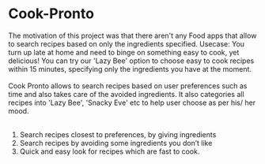# Cook-Pronto <br>
The motivation of this project was that there aren't any Food apps that allow to search recipes based on only the ingredients specified. Usecase: You turn up late at home and need to binge on something easy to cook, yet delicious! You can try our 'Lazy Bee' option to choose easy to cook recipes within 15 minutes, specifying only the ingredients you have at the moment. <br>
<br>
Cook Pronto allows to search recipes based on user preferences such as time and also takes care of the avoided ingredients. It also categories all recipes into 'Lazy Bee', 'Snacky Eve' etc to help user choose as per his/ her mood. <br>
<br>
1. Search recipes closest to preferences, by giving ingredients <br>
2. Search recipes by avoiding some ingredients you don’t like <br>
3. Quick and easy look for recipes which are fast to cook. <br>
